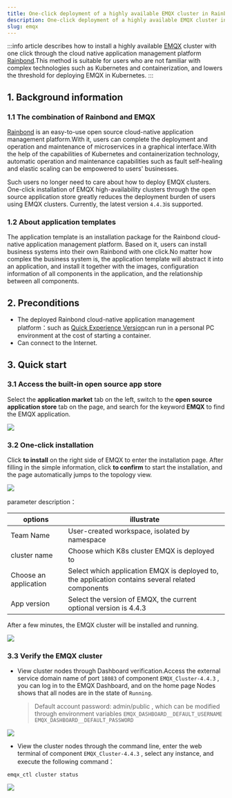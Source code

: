 ```yaml
---
title: One-click deployment of a highly available EMQX cluster in Rainbond
description: One-click deployment of a highly available EMQX cluster in Rainbond
slug: emqx
---
```


:::info article describes how to install a highly available [EMQX](https://www.emqx.com) cluster with one click through the cloud native application management platform [Rainbond](https://www.rainbond.com/?channel=emqx).This method is suitable for users who are not familiar with complex technologies such as Kubernetes and containerization, and lowers the threshold for deploying EMQX in Kubernetes. :::

<!--truncate-->

## 1. Background information

### 1.1 The combination of Rainbond and EMQX
[Rainbond](https://www.rainbond.com/?channel=emqx) is an easy-to-use open source cloud-native application management platform.With it, users can complete the deployment and operation and maintenance of microservices in a graphical interface.With the help of the capabilities of Kubernetes and containerization technology, automatic operation and maintenance capabilities such as fault self-healing and elastic scaling can be empowered to users' businesses.

Such users no longer need to care about how to deploy EMQX clusters. One-click installation of EMQX high-availability clusters through the open source application store greatly reduces the deployment burden of users using EMQX clusters. Currently, the latest version `4.4.3`is supported.

### 1.2 About application templates

The application template is an installation package for the Rainbond cloud-native application management platform. Based on it, users can install business systems into their own Rainbond with one click.No matter how complex the business system is, the application template will abstract it into an application, and install it together with the images, configuration information of all components in the application, and the relationship between all components.

## 2. Preconditions

- The deployed Rainbond cloud-native application management platform：such as [Quick Experience Version](https://www.rainbond.com/docs/quick-start/quick-install/?channel=emqx)can run in a personal PC environment at the cost of starting a container.
- Can connect to the Internet.

## 3. Quick start

### 3.1 Access the built-in open source app store

Select the **application market** tab on the left, switch to the **open source application store** tab on the page, and search for the keyword **EMQX** to find the EMQX application.

![](https://static.goodrain.com/wechat/emqx/1.png)

### 3.2 One-click installation

Click **to install** on the right side of EMQX to enter the installation page. After filling in the simple information, click **to confirm** to start the installation, and the page automatically jumps to the topology view.



![](https://static.goodrain.com/wechat/emqx/2.png)

parameter description：

| options               | illustrate                                                                                        |
| --------------------- | ------------------------------------------------------------------------------------------------- |
| Team Name             | User-created workspace, isolated by namespace                                                     |
| cluster name          | Choose which K8s cluster EMQX is deployed to                                                      |
| Choose an application | Select which application EMQX is deployed to, the application contains several related components |
| App version           | Select the version of EMQX, the current optional version is 4.4.3                                 |

After a few minutes, the EMQX cluster will be installed and running.

![](https://static.goodrain.com/wechat/emqx/3.png)

### 3.3 Verify the EMQX cluster

* View cluster nodes through Dashboard verification.Access the external service domain name of port `18083` of component `EMQX_Cluster-4.4.3` , you can log in to the EMQX Dashboard, and on the home page Nodes shows that all nodes are in the state of `Running`.

  > Default account password: admin/public , which can be modified through environment variables `EMQX_DASHBOARD__DEFAULT_USERNAME` `EMQX_DASHBOARD__DEFAULT_PASSWORD`

![](https://static.goodrain.com/wechat/emqx/4.png)

* View the cluster nodes through the command line, enter the web terminal of component `EMQX_Cluster-4.4.3` , select any instance, and execute the following command：

```shell
emqx_ctl cluster status
```

![](https://static.goodrain.com/wechat/emqx/5.png)